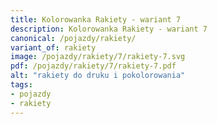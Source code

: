 ```yaml
---
title: Kolorowanka Rakiety - wariant 7
description: Kolorowanka Rakiety - wariant 7
canonical: /pojazdy/rakiety/
variant_of: rakiety
image: /pojazdy/rakiety/7/rakiety-7.svg
pdf: /pojazdy/rakiety/7/rakiety-7.pdf
alt: "rakiety do druku i pokolorowania"
tags:
- pojazdy
- rakiety
---
```

